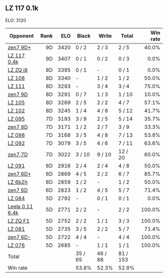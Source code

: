 ## LZ 117 0.1k ##

ELO: 3120

Opponent | Rank | ELO | Black | Write | Total | Win rate
---------|-----:|----:|-------|-------|-------|-------:
[zen7 9D+](zen7%209D+.md) | 9D | 3420 | 0 / 2 | 2 / 3 | 2 / 5 | 40.0%
[LZ 117 0.4k](LZ%20117%200.4k.md) | 9D | 3407 | 0 / 1 | 0 / 2 | 0 / 3 | 0.0%
[LZ ZQ i8](LZ%20ZQ%20i8.md) | 8D | 3395 | 0 / 1 | - | 0 / 1 | 0.0%
[LZ 108](LZ%20108.md) | 8D | 3340 | - | 1 / 2 | 1 / 2 | 50.0%
[LZ 111](LZ%20111.md) | 8D | 3293 | - | 3 / 4 | 3 / 4 | 75.0%
[zen7 9D](zen7%209D.md) | 8D | 3291 | 0 / 7 | 1 / 3 | 1 / 10 | 10.0%
[LZ 105](LZ%20105.md) | 8D | 3269 | 2 / 5 | 2 / 2 | 4 / 7 | 57.1%
[LZ 102](LZ%20102.md) | 8D | 3245 | 1 / 4 | 4 / 8 | 5 / 12 | 41.7%
[LZ 095](LZ%20095.md) | 7D | 3193 | 3 / 9 | 2 / 5 | 5 / 14 | 35.7%
[zen7 8D](zen7%208D.md) | 7D | 3171 | 1 / 2 | 2 / 7 | 3 / 9 | 33.3%
[LZ 098](LZ%20098.md) | 7D | 3168 | 3 / 5 | 4 / 8 | 7 / 13 | 53.8%
[LZ 092](LZ%20092.md) | 7D | 3079 | 3 / 5 | 4 / 6 | 7 / 11 | 63.6%
[zen7 7D](zen7%207D.md) | 7D | 3022 | 3 / 10 | 9 / 10 | 12 / 20 | 60.0%
[LZ 091](LZ%20091.md) | 6D | 2916 | 2 / 4 | 2 / 4 | 4 / 8 | 50.0%
[zen7 6D+](zen7%206D+.md) | 6D | 2869 | 4 / 5 | 2 / 2 | 6 / 7 | 85.7%
[LZ 6b2h](LZ%206b2h.md) | 6D | 2859 | 1 / 2 | - | 1 / 2 | 50.0%
[zen7 6D](zen7%206D.md) | 6D | 2823 | 1 / 2 | 4 / 5 | 5 / 7 | 71.4%
[LZ 084](LZ%20084.md) | 5D | 2792 | - | 0 / 1 | 0 / 1 | 0.0%
[Leela 0.11 6.4k](Leela%200.11%206.4k.md) | 5D | 2771 | 2 / 2 | - | 2 / 2 | 100.0%
[LZ ZQ F1](LZ%20ZQ%20F1.md) | 5D | 2752 | 2 / 2 | 1 / 1 | 3 / 3 | 100.0%
[LZ 081](LZ%20081.md) | 5D | 2735 | 3 / 5 | 2 / 2 | 5 / 7 | 71.4%
[zen7 6D-](zen7%206D-.md) | 5D | 2722 | 4 / 4 | - | 4 / 4 | 100.0%
[LZ 076](LZ%20076.md) | 5D | 2685 | - | 1 / 1 | 1 / 1 | 100.0%
Total | | | 35 / 65 | 46 / 88 | 81 / 153 | 
Win rate| | | 53.8% | 52.3% | 52.9% | 
